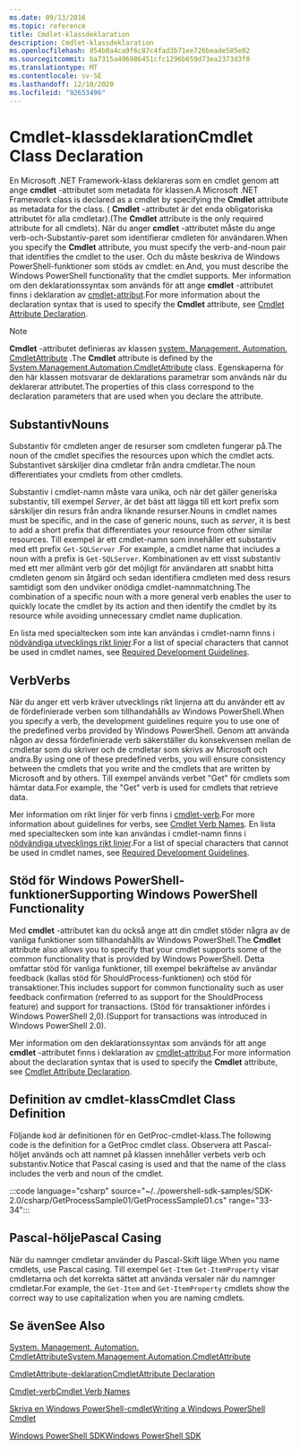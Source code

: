 ```yaml
---
ms.date: 09/13/2016
ms.topic: reference
title: Cmdlet-klassdeklaration
description: Cmdlet-klassdeklaration
ms.openlocfilehash: 854b0a4ca9f6c87c4fad3b71ee726beade585e02
ms.sourcegitcommit: ba7315a496986451cfc1296b659d73ea2373d3f0
ms.translationtype: MT
ms.contentlocale: sv-SE
ms.lasthandoff: 12/10/2020
ms.locfileid: "92653496"
---
```

# <a name="cmdlet-class-declaration"></a><span data-ttu-id="e254c-103">Cmdlet-klassdeklaration</span><span class="sxs-lookup"><span data-stu-id="e254c-103">Cmdlet Class Declaration</span></span>

<span data-ttu-id="e254c-104">En Microsoft .NET Framework-klass deklareras som en cmdlet genom att ange **cmdlet** -attributet som metadata för klassen.</span><span class="sxs-lookup"><span data-stu-id="e254c-104">A Microsoft .NET Framework class is declared as a cmdlet by specifying the **Cmdlet** attribute as metadata for the class.</span></span> <span data-ttu-id="e254c-105">( **Cmdlet** -attributet är det enda obligatoriska attributet för alla cmdletar).</span><span class="sxs-lookup"><span data-stu-id="e254c-105">(The **Cmdlet** attribute is the only required attribute for all cmdlets).</span></span>
<span data-ttu-id="e254c-106">När du anger **cmdlet** -attributet måste du ange verb-och-Substantiv-paret som identifierar cmdleten för användaren.</span><span class="sxs-lookup"><span data-stu-id="e254c-106">When you specify the **Cmdlet** attribute, you must specify the verb-and-noun pair that identifies the cmdlet to the user.</span></span> <span data-ttu-id="e254c-107">Och du måste beskriva de Windows PowerShell-funktioner som stöds av cmdlet: en.</span><span class="sxs-lookup"><span data-stu-id="e254c-107">And, you must describe the Windows PowerShell functionality that the cmdlet supports.</span></span> <span data-ttu-id="e254c-108">Mer information om den deklarationssyntax som används för att ange **cmdlet** -attributet finns i deklaration av [cmdlet-attribut](./cmdlet-attribute-declaration.md).</span><span class="sxs-lookup"><span data-stu-id="e254c-108">For more information about the declaration syntax that is used to specify the **Cmdlet** attribute, see [Cmdlet Attribute Declaration](./cmdlet-attribute-declaration.md).</span></span>

> [!NOTE]
> <span data-ttu-id="e254c-109">**Cmdlet** -attributet definieras av klassen [system. Management. Automation. CmdletAttribute](/dotnet/api/System.Management.Automation.CmdletAttribute) .</span><span class="sxs-lookup"><span data-stu-id="e254c-109">The **Cmdlet** attribute is defined by the [System.Management.Automation.CmdletAttribute](/dotnet/api/System.Management.Automation.CmdletAttribute) class.</span></span> <span data-ttu-id="e254c-110">Egenskaperna för den här klassen motsvarar de deklarations parametrar som används när du deklarerar attributet.</span><span class="sxs-lookup"><span data-stu-id="e254c-110">The properties of this class correspond to the declaration parameters that are used when you declare the attribute.</span></span>

## <a name="nouns"></a><span data-ttu-id="e254c-111">Substantiv</span><span class="sxs-lookup"><span data-stu-id="e254c-111">Nouns</span></span>

<span data-ttu-id="e254c-112">Substantiv för cmdleten anger de resurser som cmdleten fungerar på.</span><span class="sxs-lookup"><span data-stu-id="e254c-112">The noun of the cmdlet specifies the resources upon which the cmdlet acts.</span></span> <span data-ttu-id="e254c-113">Substantivet särskiljer dina cmdletar från andra cmdletar.</span><span class="sxs-lookup"><span data-stu-id="e254c-113">The noun differentiates your cmdlets from other cmdlets.</span></span>

<span data-ttu-id="e254c-114">Substantiv i cmdlet-namn måste vara unika, och när det gäller generiska substantiv, till exempel *Server*, är det bäst att lägga till ett kort prefix som särskiljer din resurs från andra liknande resurser.</span><span class="sxs-lookup"><span data-stu-id="e254c-114">Nouns in cmdlet names must be specific, and in the case of generic nouns, such as *server*, it is best to add a short prefix that differentiates your resource from other similar resources.</span></span> <span data-ttu-id="e254c-115">Till exempel är ett cmdlet-namn som innehåller ett substantiv med ett prefix `Get-SQLServer` .</span><span class="sxs-lookup"><span data-stu-id="e254c-115">For example, a cmdlet name that includes a noun with a prefix is `Get-SQLServer`.</span></span> <span data-ttu-id="e254c-116">Kombinationen av ett visst substantiv med ett mer allmänt verb gör det möjligt för användaren att snabbt hitta cmdleten genom sin åtgärd och sedan identifiera cmdleten med dess resurs samtidigt som den undviker onödiga cmdlet-namnmatchning.</span><span class="sxs-lookup"><span data-stu-id="e254c-116">The combination of a specific noun with a more general verb enables the user to quickly locate the cmdlet by its action and then identify the cmdlet by its resource while avoiding unnecessary cmdlet name duplication.</span></span>

<span data-ttu-id="e254c-117">En lista med specialtecken som inte kan användas i cmdlet-namn finns i [nödvändiga utvecklings rikt linjer](./required-development-guidelines.md).</span><span class="sxs-lookup"><span data-stu-id="e254c-117">For a list of special characters that cannot be used in cmdlet names, see [Required Development Guidelines](./required-development-guidelines.md).</span></span>

## <a name="verbs"></a><span data-ttu-id="e254c-118">Verb</span><span class="sxs-lookup"><span data-stu-id="e254c-118">Verbs</span></span>

<span data-ttu-id="e254c-119">När du anger ett verb kräver utvecklings rikt linjerna att du använder ett av de fördefinierade verben som tillhandahålls av Windows PowerShell.</span><span class="sxs-lookup"><span data-stu-id="e254c-119">When you specify a verb, the development guidelines require you to use one of the predefined verbs provided by Windows PowerShell.</span></span> <span data-ttu-id="e254c-120">Genom att använda någon av dessa fördefinierade verb säkerställer du konsekvensen mellan de cmdletar som du skriver och de cmdletar som skrivs av Microsoft och andra.</span><span class="sxs-lookup"><span data-stu-id="e254c-120">By using one of these predefined verbs, you will ensure consistency between the cmdlets that you write and the cmdlets that are written by Microsoft and by others.</span></span> <span data-ttu-id="e254c-121">Till exempel används verbet "Get" för cmdlets som hämtar data.</span><span class="sxs-lookup"><span data-stu-id="e254c-121">For example, the "Get" verb is used for cmdlets that retrieve data.</span></span>

<span data-ttu-id="e254c-122">Mer information om rikt linjer för verb finns i [cmdlet-verb](./approved-verbs-for-windows-powershell-commands.md).</span><span class="sxs-lookup"><span data-stu-id="e254c-122">For more information about guidelines for verbs, see [Cmdlet Verb Names](./approved-verbs-for-windows-powershell-commands.md).</span></span> <span data-ttu-id="e254c-123">En lista med specialtecken som inte kan användas i cmdlet-namn finns i [nödvändiga utvecklings rikt linjer](./required-development-guidelines.md).</span><span class="sxs-lookup"><span data-stu-id="e254c-123">For a list of special characters that cannot be used in cmdlet names, see [Required Development Guidelines](./required-development-guidelines.md).</span></span>

## <a name="supporting-windows-powershell-functionality"></a><span data-ttu-id="e254c-124">Stöd för Windows PowerShell-funktioner</span><span class="sxs-lookup"><span data-stu-id="e254c-124">Supporting Windows PowerShell Functionality</span></span>

<span data-ttu-id="e254c-125">Med **cmdlet** -attributet kan du också ange att din cmdlet stöder några av de vanliga funktioner som tillhandahålls av Windows PowerShell.</span><span class="sxs-lookup"><span data-stu-id="e254c-125">The **Cmdlet** attribute also allows you to specify that your cmdlet supports some of the common functionality that is provided by Windows PowerShell.</span></span> <span data-ttu-id="e254c-126">Detta omfattar stöd för vanliga funktioner, till exempel bekräftelse av användar feedback (kallas stöd för ShouldProcess-funktionen) och stöd för transaktioner.</span><span class="sxs-lookup"><span data-stu-id="e254c-126">This includes support for common functionality such as user feedback confirmation (referred to as support for the ShouldProcess feature) and support for transactions.</span></span> <span data-ttu-id="e254c-127">(Stöd för transaktioner infördes i Windows PowerShell 2,0).</span><span class="sxs-lookup"><span data-stu-id="e254c-127">(Support for transactions was introduced in Windows PowerShell 2.0).</span></span>

<span data-ttu-id="e254c-128">Mer information om den deklarationssyntax som används för att ange **cmdlet** -attributet finns i deklaration av [cmdlet-attribut](./cmdlet-attribute-declaration.md).</span><span class="sxs-lookup"><span data-stu-id="e254c-128">For more information about the declaration syntax that is used to specify the **Cmdlet** attribute, see [Cmdlet Attribute Declaration](./cmdlet-attribute-declaration.md).</span></span>

## <a name="cmdlet-class-definition"></a><span data-ttu-id="e254c-129">Definition av cmdlet-klass</span><span class="sxs-lookup"><span data-stu-id="e254c-129">Cmdlet Class Definition</span></span>

<span data-ttu-id="e254c-130">Följande kod är definitionen för en GetProc-cmdlet-klass.</span><span class="sxs-lookup"><span data-stu-id="e254c-130">The following code is the definition for a GetProc cmdlet class.</span></span> <span data-ttu-id="e254c-131">Observera att Pascal-höljet används och att namnet på klassen innehåller verbets verb och substantiv.</span><span class="sxs-lookup"><span data-stu-id="e254c-131">Notice that Pascal casing is used and that the name of the class includes the verb and noun of the cmdlet.</span></span>

:::code language="csharp" source="~/../powershell-sdk-samples/SDK-2.0/csharp/GetProcessSample01/GetProcessSample01.cs" range="33-34":::

## <a name="pascal-casing"></a><span data-ttu-id="e254c-132">Pascal-hölje</span><span class="sxs-lookup"><span data-stu-id="e254c-132">Pascal Casing</span></span>

<span data-ttu-id="e254c-133">När du namnger cmdletar använder du Pascal-Skift läge.</span><span class="sxs-lookup"><span data-stu-id="e254c-133">When you name cmdlets, use Pascal casing.</span></span> <span data-ttu-id="e254c-134">Till exempel `Get-Item` `Get-ItemProperty` visar cmdletarna och det korrekta sättet att använda versaler när du namnger cmdletar.</span><span class="sxs-lookup"><span data-stu-id="e254c-134">For example, the `Get-Item` and `Get-ItemProperty` cmdlets show the correct way to use capitalization when you are naming cmdlets.</span></span>

## <a name="see-also"></a><span data-ttu-id="e254c-135">Se även</span><span class="sxs-lookup"><span data-stu-id="e254c-135">See Also</span></span>

[<span data-ttu-id="e254c-136">System. Management. Automation. CmdletAttribute</span><span class="sxs-lookup"><span data-stu-id="e254c-136">System.Management.Automation.CmdletAttribute</span></span>](/dotnet/api/System.Management.Automation.CmdletAttribute)

[<span data-ttu-id="e254c-137">CmdletAttribute-deklaration</span><span class="sxs-lookup"><span data-stu-id="e254c-137">CmdletAttribute Declaration</span></span>](./cmdlet-attribute-declaration.md)

[<span data-ttu-id="e254c-138">Cmdlet-verb</span><span class="sxs-lookup"><span data-stu-id="e254c-138">Cmdlet Verb Names</span></span>](./approved-verbs-for-windows-powershell-commands.md)

[<span data-ttu-id="e254c-139">Skriva en Windows PowerShell-cmdlet</span><span class="sxs-lookup"><span data-stu-id="e254c-139">Writing a Windows PowerShell Cmdlet</span></span>](./writing-a-windows-powershell-cmdlet.md)

[<span data-ttu-id="e254c-140">Windows PowerShell SDK</span><span class="sxs-lookup"><span data-stu-id="e254c-140">Windows PowerShell SDK</span></span>](../windows-powershell-reference.md)
